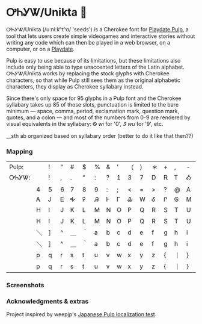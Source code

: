 # ᎤᏂᎩᏔ/Unikta 🌱

ᎤᏂᎩᏔ/Unikta (\/uːniːkʰtʰɑ/ 'seeds') is a Cherokee font for [Playdate Pulp](https://play.date/pulp/), a tool that lets users create simple videogames and interactive stories without writing any code which can then be played in a web browser, on a computer, or on a [Playdate](https://play.date).

Pulp is easy to use because of its limitations, but these limitations also include only being able to type unaccented letters of the Latin alphabet. ᎤᏂᎩᏔ/Unikta works by replacing the stock glyphs with Cherokee characters, so that while Pulp still sees them as the original alphabetic characters, they display as Cherokee syllabary instead.

Since there's only space for 95 glyphs in a Pulp font and the Cherokee syllabary takes up 85 of those slots, punctuation is limited to the bare minimum — space, comma, period, exclamation mark, question mark, quotes, and a colon — and most of the numbers from 0-9 are rendered by visual equivalents in the syllabary: Ꮻ _wi_ for '0', Ꮽ _wu_ for '9', etc.

__sth ab organized based on syllabary order (better to do it like that then??)

### Mapping
||||||||||||||||||||||
|:----|:----|:----|:----|:----|:----|:----|:----|:----|:----|:----|:----|:----|:----|:----|:----|:----|:----|:----|:----|:----|
|Pulp:| |!|“|#|$|%|&|’|（|）|＊|+|,|-|.|／|0|1|2|3|
|ᎤᏂᎩᏔ:| |!|,|.|“|:|?|1|3|7|Ꭰ|Ꭱ|Ꭲ|Ꭳ|Ꭴ|Ꭵ|Ꭶ|Ꭷ|Ꭸ|Ꭹ|
||||||||||||||||||||||
||4|5|6|7|8|9|:|;|<|=|>|?|@|A|B|C|D|E|F|G|
||Ꭺ|Ꭻ|Ꭼ|Ꭽ|Ꭾ|Ꭿ|Ꮀ|Ꮁ|Ꮂ|Ꮃ|Ꮄ|Ꮅ|Ꮆ|Ꮇ|Ꮈ|Ꮉ|Ꮊ|Ꮋ|Ꮌ|Ꮍ|
||H|I|J|K|L|M|N|O|P|Q|R|S|T|U|V|W|X|Y|Z|［|
||H|I|J|K|L|M|N|O|P|Q|R|S|T|U|V|W|X|Y|Z|［|
||＼|］|^|＿|｀|a|b|c|d|e|f|g|h|i|j|k|l|m|n|o|
||＼|］|^|＿|｀|a|b|c|d|e|f|g|h|i|j|k|l|m|n|o|
||p|q|r|s|t|u|v|w|x|y|z|{|｜|}|~|
||p|q|r|s|t|u|v|w|x|y|z|{|｜|}|~|


### Screenshots

### Acknowledgments & extras

Project inspired by weepjp's [Japanese Pulp localization test](https://github.com/weepjp/Playdate-Pulp-Sample-jp).
